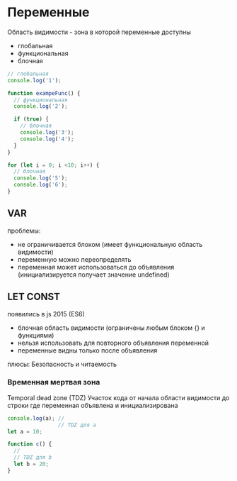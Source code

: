 # Переменные

Область видимости - зона в которой переменные доступны

- глобальная
- функциональная
- блочная

```javascript
// глобальная
console.log('1');

function exampeFunc() {
  // функциональная
  console.log('2');

  if (true) {
    // блочная
    console.log('3');
    console.log('4');
  }
}

for (let i = 0; i <10; i++) {
  // блочная
  console.log('5');
  console.log('6');
}

```
## VAR

проблемы:
- не ограничивается блоком (имеет функциональную область видимости)
- переменную можно переопределять
- переменная может использоваться до объявления (инициализируется получает значение undefined)

## LET CONST
появились в js 2015 (ES6)
- блочная область видимости (ограничены любым блоком {} и функциями)
- нельзя использовать для повторного объявления переменной
- переменные видны только после объявления

плюсы:
Безопасность и читаемость

### Временная мертвая зона
Temporal dead zone (TDZ)
Участок кода от начала области видимости до строки где переменная объявлена и инициализирована
```javascript
console.log(a); //
                // TDZ для a
let a = 10;

function c() {
  //
  // TDZ для b
  let b = 20;
}
```
